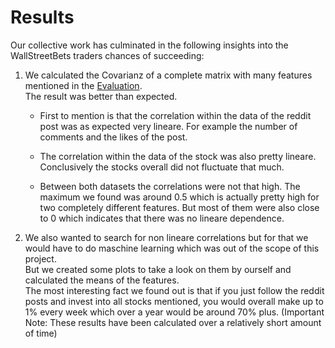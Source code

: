 # Results

Our collective work has culminated in the following insights 
into the WallStreetBets traders chances of succeeding:

1. We calculated the Covarianz of a complete matrix with many features
   mentioned in the [Evaluation](implementation/evaluation.md).  
   The result was better than expected.  
   * First to mention is that the correlation within the data of 
     the reddit post was as expected very lineare. For example 
     the number of comments and the likes of the post.
     
   * The correlation within the data of the stock was also pretty 
     lineare. Conclusively the stocks overall did not fluctuate
     that much.
     
   * Between both datasets the correlations were not that high.
     The maximum we found was around 0.5 which is actually pretty 
     high for two completely different features. But most of them 
     were also close to 0 which indicates that there was no lineare 
     dependence.
     
2. We also wanted to search for non lineare correlations but for 
   that we would have to do maschine learning which was out of the 
   scope of this project.   
   But we created some plots to take a look on them by ourself and 
   calculated the means of the features.   
   The most interesting fact we found out is that if you just follow
   the reddit posts and invest into all stocks mentioned, you would 
   overall make up to 1% every week which over a year would be around 
   70% plus. (Important Note: These results have been calculated over 
   a relatively short amount of time)
